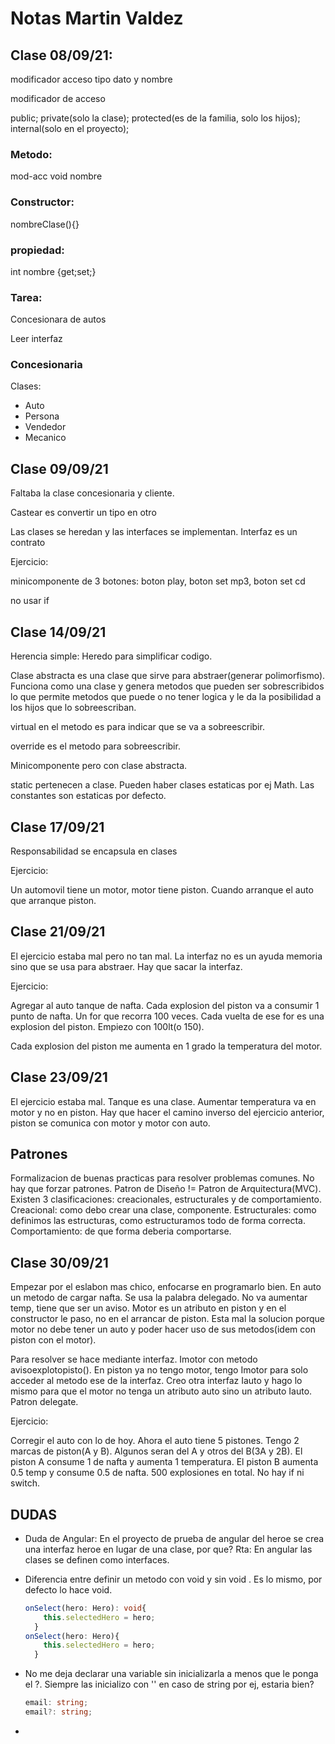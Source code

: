# Notas Martin Valdez

## Clase 08/09/21:

modificador acceso tipo dato y nombre

modificador de acceso

public; private(solo la clase); protected(es de la familia, solo los hijos); internal(solo en el proyecto);

### Metodo:

mod-acc void nombre

### Constructor:

nombreClase(){}

### propiedad:

int nombre {get;set;}

### Tarea:

Concesionara de autos

Leer interfaz

### Concesionaria

Clases:

- Auto
- Persona
- Vendedor
- Mecanico

## Clase 09/09/21

Faltaba la clase concesionaria y cliente.

Castear es convertir un tipo en otro

Las clases se heredan y las interfaces se implementan. Interfaz es un contrato

Ejercicio:

minicomponente de 3 botones: boton play, boton set mp3, boton set cd

no usar if

## Clase 14/09/21

Herencia simple: Heredo para simplificar codigo.

Clase abstracta es una clase que sirve para abstraer(generar polimorfismo). Funciona como una clase y genera metodos que pueden ser sobrescribidos lo que permite metodos que puede o no tener logica y le da la posibilidad a los hijos que lo sobreescriban.

virtual en el metodo es para indicar que se va a sobreescribir.

override es el metodo para sobreescribir.

Minicomponente pero con clase abstracta.

static pertenecen a clase. Pueden haber clases estaticas por ej Math. Las constantes son estaticas por defecto.

## Clase 17/09/21

Responsabilidad se encapsula en clases

Ejercicio:

Un automovil tiene un motor, motor tiene piston. Cuando arranque el auto que arranque piston.

## Clase 21/09/21

El ejercicio estaba mal pero no tan mal. La interfaz no es un ayuda memoria sino que se usa para abstraer. Hay que sacar la interfaz.

Ejercicio:

Agregar al auto tanque de nafta. Cada explosion del piston va a consumir 1 punto de nafta. Un for que recorra 100 veces. Cada vuelta de ese for es una explosion del piston. Empiezo con 100lt(o 150).

Cada explosion del piston me aumenta en 1 grado la temperatura del motor. 

## Clase 23/09/21

El ejercicio estaba mal. Tanque es una clase. Aumentar temperatura va en motor y no en piston. Hay que hacer el camino inverso del ejercicio anterior, piston se comunica con motor y motor con auto.

## Patrones

Formalizacion de buenas practicas para resolver problemas comunes. No hay que forzar patrones. Patron de Diseño != Patron de Arquitectura(MVC). Existen 3 clasificaciones: creacionales, estructurales y de comportamiento. Creacional: como debo crear una clase, componente. Estructurales: como definimos las estructuras, como estructuramos todo de forma correcta. Comportamiento: de que forma deberia comportarse. 

## Clase 30/09/21

Empezar por el eslabon mas chico, enfocarse en programarlo bien. En auto un metodo de cargar nafta. Se usa la palabra delegado. No va aumentar temp, tiene que ser un aviso. Motor es un atributo en piston y en el constructor le paso, no en el arrancar de piston. Esta mal la solucion porque motor no debe tener un auto y poder hacer uso de sus metodos(idem con piston con el motor).  

Para resolver se hace mediante interfaz. Imotor con metodo avisoexplotopisto(). En piston ya no tengo motor, tengo Imotor para solo acceder al metodo ese de la interfaz. Creo otra interfaz Iauto y hago lo mismo para que el motor no tenga un atributo auto sino un atributo Iauto. Patron delegate. 

Ejercicio:

Corregir el auto con lo de hoy. Ahora el auto tiene 5 pistones. Tengo 2 marcas de piston(A y B). Algunos seran del A y otros del B(3A y 2B). El piston A consume 1 de nafta y aumenta 1 temperatura. El piston B aumenta 0.5 temp y consume 0.5 de nafta. 500 explosiones en total. No hay if ni switch. 

## DUDAS

- Duda de Angular: En el proyecto de prueba de angular del heroe se crea una interfaz heroe en lugar de una clase, por que?  Rta: En angular las clases se definen como interfaces.

- Diferencia entre definir un metodo con void y sin void . Es lo mismo, por defecto lo hace void.

  ```typescript
  onSelect(hero: Hero): void{
      this.selectedHero = hero;
    }
  onSelect(hero: Hero){
      this.selectedHero = hero;
    }
  ```

- No me deja declarar una variable sin inicializarla a menos que le ponga el ?. Siempre las inicializo con '' en caso de string por ej, estaria bien?

  ```typescript
  email: string;
  email?: string;
  ```

- 
